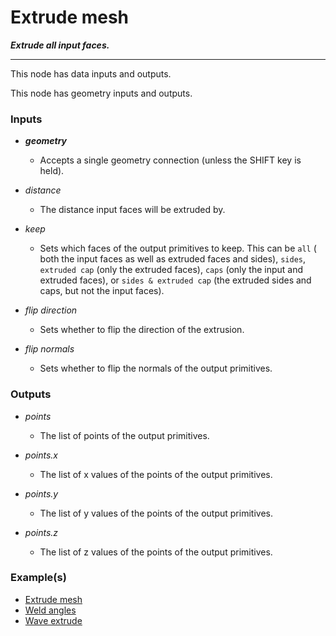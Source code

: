 # Extrude mesh

**_Extrude all input faces._**

---

This node has data inputs and outputs.

This node has geometry inputs and outputs.


### Inputs

* **_geometry_**

  * Accepts a single geometry connection (unless the SHIFT key is held).

* _distance_

  * The distance input faces will be extruded by.

* _keep_

  * Sets which faces of the output primitives to keep. This can be `all` ( both the input faces as well as extruded faces and sides), `sides`, `extruded cap` (only the extruded faces), `caps` (only the input and extruded faces), or `sides & extruded cap` (the extruded sides and caps, but not the input faces).

* _flip direction_

  * Sets whether to flip the direction of the extrusion.

* _flip normals_

  * Sets whether to flip the normals of the output primitives.


### Outputs

* _points_

  * The list of points of the output primitives.

* _points.x_

  * The list of x values of the points of the output primitives.

* _points.y_

  * The list of y values of the points of the output primitives.

* _points.z_

  * The list of z values of the points of the output primitives.


### Example(s)



* <a href="https://creator.trimble.com/graph?assetURI=whp:e5f67d6d-434f-4c5a-a0b2-443372979203&version=latest" target="_blank">Extrude mesh</a>
* <a href="https://creator.trimble.com/graph?assetURI=whp:3ea02aa1-c685-4932-960e-0580ebcf86ed&version=latest" target="_blank">Weld angles</a>
* <a href="https://creator.trimble.com/graph?assetURI=whp:6f0b7d7c-77ec-45c8-985a-213f54961d01&version=latest" target="_blank">Wave extrude</a>
